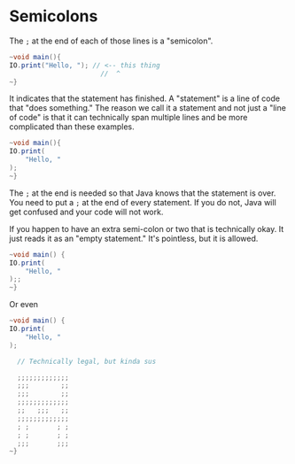 # Semicolons

The `;` at the end of each of those lines is a "semicolon".

```java
~void main(){
IO.print("Hello, "); // <-- this thing
                       //  ^
~}
```

It indicates that the statement has finished. A "statement" is a line of code that "does something."
The reason we call it a statement and not just a "line of code" is that it can technically span multiple lines and be
more complicated than these examples.

```java
~void main(){
IO.print(
    "Hello, "
);
~}
```

The `;` at the end is needed so that Java knows that the statement is over.
You need to put a `;`
at the end of every statement. If you do not, Java will get confused and your code will not work.

If you happen to have an extra semi-colon or two that is technically okay. It just reads it as an "empty statement." It's pointless, but it is allowed.

```java
~void main() {
IO.print(
    "Hello, "
);;
~}
```

Or even

```java
~void main() {
IO.print(
    "Hello, "
);

  // Technically legal, but kinda sus

  ;;;;;;;;;;;;;
  ;;;        ;;
  ;;;        ;;
  ;;;;;;;;;;;;;
  ;;   ;;;   ;;
  ;;;;;;;;;;;;;
  ; ;       ; ;
  ; ;       ; ;
  ;;;       ;;;
~}
```
